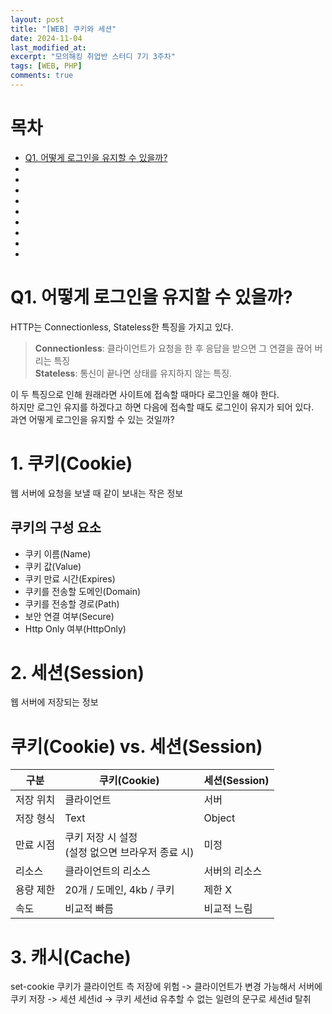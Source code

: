 ```yaml
---
layout: post
title: "[WEB] 쿠키와 세션"
date: 2024-11-04
last_modified_at:
excerpt: "모의해킹 취업반 스터디 7기 3주차"
tags: [WEB, PHP]
comments: true
---
```


# 목차
* [Q1. 어떻게 로그인을 유지할 수 있을까?](#q1-어떻게-로그인을-유지할-수-있을까)
* []()
* []()
* []()
* []()
* []()
* []()
* []()
* []()
* []()

# Q1. 어떻게 로그인을 유지할 수 있을까?
HTTP는 Connectionless, Stateless한 특징을 가지고 있다.
> **Connectionless**: 클라이언트가 요청을 한 후 응답을 받으면 그 연결을 끊어 버리는 특징  
> **Stateless**: 통신이 끝나면 상태를 유지하지 않는 특징.

이 두 특징으로 인해 원래라면 사이트에 접속할 때마다 로그인을 해야 한다.  
하지만 로그인 유지를 하겠다고 하면 다음에 접속할 때도 로그인이 유지가 되어 있다.  
과연 어떻게 로그인을 유지할 수 있는 것일까?

# 1. 쿠키(Cookie)
웹 서버에 요청을 보낼 때 같이 보내는 작은 정보

## 쿠키의 구성 요소
* 쿠키 이름(Name)
* 쿠키 값(Value)
* 쿠키 만료 시간(Expires) 
* 쿠키를 전송할 도메인(Domain)
* 쿠키를 전송할 경로(Path)
* 보안 연결 여부(Secure)
* Http Only 여부(HttpOnly)

# 2. 세션(Session)
웹 서버에 저장되는 정보

# 쿠키(Cookie) vs. 세션(Session)
| 구분 | 쿠키(Cookie) | 세션(Session) |
| --- | --- | --- |
| 저장 위치 | 클라이언트 | 서버 |
| 저장 형식 | Text | Object |
| 만료 시점 | 쿠키 저장 시 설정<br>(설정 없으면 브라우저 종료 시) | 미정 |
| 리소스 | 클라이언트의 리소스 | 서버의 리소스 |
| 용량 제한 | 20개 / 도메인, 4kb / 쿠키 | 제한 X |
| 속도 | 비교적 빠름 | 비교적 느림 |

# 3. 캐시(Cache)

set-cookie
쿠키가 클라이언트 측 저장에 위험 -> 클라이언트가 변경 가능해서
서버에 쿠키 저장 -> 세션
세션id -> 쿠키
세션id 유추할 수 없는 일련의 문구로
세션id 탈취